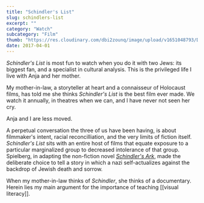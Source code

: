 ```yaml
---
title: "Schindler's List"
slug: schindlers-list
excerpt: ""
category: "Watch"
subcategory: "Film"
thumb: "https://res.cloudinary.com/dbi2zounq/image/upload/v1651048793/Digital%20garden/media/schindlers-list_uymex9.jpg"
date: 2017-04-01
---
```

_Schindler's List_ is most fun to watch when you do it with two Jews: its biggest fan, and a specialist in cultural analysis. This is the privileged life I live with Anja and her mother.

My mother-in-law, a storyteller at heart and a connaisseur of Holocaust films, has told me she thinks _Schindler's List_ is the best film ever made. We watch it annually, in theatres when we can, and I have never not seen her cry.

Anja and I are less moved.

A perpetual conversation the three of us have been having, is about filmmaker's intent, racial reconcilliation, and the very limits of fiction itself. _Schindler's List_ sits with an entire host of films that equate exposure to a particular marginalized group to decreased intolerance of that group. Spielberg, in adapting the non-fiction novel _[Schindler's Ark](https://en.wikipedia.org/wiki/Schindler%27s_Ark)_, made the deliberate choice to tell a story in which a nazi self-actualizes against the backdrop of Jewish death and sorrow.

When my mother-in-law thinks of _Schindler_, she thinks of a documentary. Herein lies my main argument for the importance of teaching [[visual literacy]].